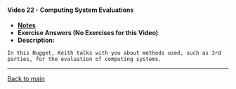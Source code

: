 #### Video 22 - Computing System Evaluations

- **[Notes](notes.md)**
- **Exercise Answers (No Exercises for this Video)**
- **Description:**

```
In this Nugget, Keith talks with you about methods used, such as 3rd
parties, for the evaluation of computing systems.
```

---
 
[Back to main](https://github.com/rot0xd/CBTNuggets/blob/master/CISSP/README.md)

